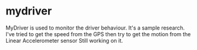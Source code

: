 # mydriver
MyDriver is used to monitor the driver behaviour. 
It's a sample research. I've tried to get the speed from the GPS
then try to get the motion from the Linear Accelerometer sensor
Still working on it.
